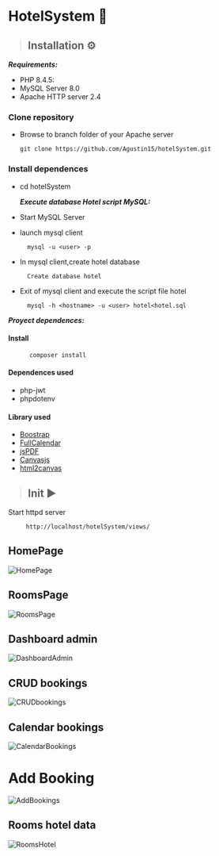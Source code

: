 # HotelSystem 🏨

 >## Installation ⚙
   <em><strong>Requirements:</strong></em>
  - PHP 8.4.5:
  - MySQL Server 8.0
  - Apache HTTP server 2.4
    
 ### Clone repository
 - Browse to branch folder of your Apache server
   
       git clone https://github.com/Agustin15/hotelSystem.git

 ### Install dependences  
 - cd hotelSystem
   
   <em><strong>Execute database Hotel script MySQL:</strong></em>
  - Start MySQL Server
  - launch mysql client
    
          mysql -u <user> -p
  - In mysql client,create hotel database
    
          Create database hotel
  - Exit of mysql client and execute the script file hotel
    
          mysql -h <hostname> -u <user> hotel<hotel.sql
    
  <em><strong>Proyect dependences:</strong></em>

   #### Install
          composer install 
   
   #### Dependences used 
   - php-jwt
   - phpdotenv

 #### Library used
  - [Boostrap](https://getbootstrap.com/)
  - [FullCalendar](https://fullcalendar.io/)
  - [jsPDF](https://artskydj.github.io/jsPDF/docs/jsPDF.html)
  - [Canvasjs](https://canvasjs.com/)
  - [html2canvas](https://html2canvas.hertzen.com/)
 
 >## Init ▶
  Start httpd server
         
         http://localhost/hotelSystem/views/

  ## HomePage
  ![HomePage](https://i.postimg.cc/fRn1kwNy/home.png)
  
  ## RoomsPage
  ![RoomsPage](https://i.postimg.cc/jqXSTF0G/select-Rooms1.png)

  ## Dashboard admin
  ![DashboardAdmin](https://i.postimg.cc/NGJLTzJR/dashboard.png)

  ## CRUD bookings
  ![CRUDbookings](https://i.postimg.cc/260P5Jd5/table-Bookings.png)

  ## Calendar bookings
  ![CalendarBookings](https://i.postimg.cc/nLmQ1bSX/calendar.png)

  # Add Booking 
  ![AddBookings](https://i.postimg.cc/xTZNm1jv/add-Booking.png)
   
  ## Rooms hotel data
  ![RoomsHotel](https://i.postimg.cc/XY4VPMvZ/rooms-Hotel.png)

    
   
